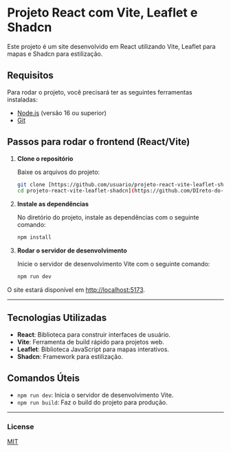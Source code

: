 # Projeto React com Vite, Leaflet e Shadcn

Este projeto é um site desenvolvido em React utilizando Vite, Leaflet para mapas e Shadcn para estilização.

## Requisitos

Para rodar o projeto, você precisará ter as seguintes ferramentas instaladas:

- [Node.js](https://nodejs.org/en/) (versão 16 ou superior)
- [Git](https://git-scm.com/)

## Passos para rodar o frontend (React/Vite)

1. **Clone o repositório**

   Baixe os arquivos do projeto:

   ```bash
   git clone [https://github.com/usuario/projeto-react-vite-leaflet-shadcn.git
   cd projeto-react-vite-leaflet-shadcn](https://github.com/DIreto-do-Campo/Direto-do-campo/tree/main)
   ```

2. **Instale as dependências**

   No diretório do projeto, instale as dependências com o seguinte comando:

   ```bash
   npm install
   ```

3. **Rodar o servidor de desenvolvimento**

   Inicie o servidor de desenvolvimento Vite com o seguinte comando:

   ```bash
   npm run dev
   ```

O site estará disponível em [http://localhost:5173](http://localhost:5173).

---

## Tecnologias Utilizadas

- **React**: Biblioteca para construir interfaces de usuário.
- **Vite**: Ferramenta de build rápido para projetos web.
- **Leaflet**: Biblioteca JavaScript para mapas interativos.
- **Shadcn**: Framework para estilização.

## Comandos Úteis

- `npm run dev`: Inicia o servidor de desenvolvimento Vite.
- `npm run build`: Faz o build do projeto para produção.

---

### License

[MIT](LICENSE)
